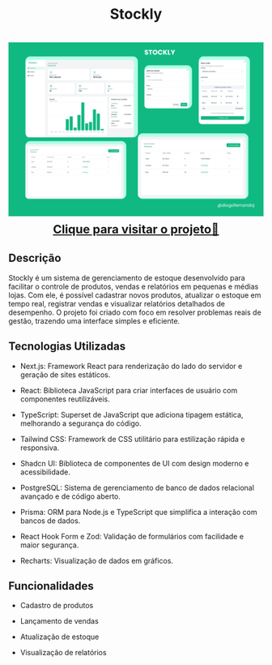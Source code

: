 <h1 align="center">Stockly</h1>

<h1 align="center">
    <a href="https://dj-stockly.vercel.app" target="blank">
        <img src="public//stockly-ui.png">
        <small align="center">Clique para visitar o projeto🔗</small>
    </a>
</h1>

<h2>Descrição</h2>

Stockly é um sistema de gerenciamento de estoque desenvolvido para facilitar o controle de produtos, vendas e relatórios em pequenas e médias lojas. Com ele, é possível cadastrar novos produtos, atualizar o estoque em tempo real, registrar vendas e visualizar relatórios detalhados de desempenho. O projeto foi criado com foco em resolver problemas reais de gestão, trazendo uma interface simples e eficiente.

## Tecnologias Utilizadas

- Next.js: Framework React para renderização do lado do servidor e geração de sites estáticos.

- React: Biblioteca JavaScript para criar interfaces de usuário com componentes reutilizáveis.

- TypeScript: Superset de JavaScript que adiciona tipagem estática, melhorando a segurança do código.

- Tailwind CSS: Framework de CSS utilitário para estilização rápida e responsiva.

- Shadcn UI: Biblioteca de componentes de UI com design moderno e acessibilidade.

- PostgreSQL: Sistema de gerenciamento de banco de dados relacional avançado e de código aberto.

- Prisma: ORM para Node.js e TypeScript que simplifica a interação com bancos de dados.

- React Hook Form e Zod: Validação de formulários com facilidade e maior segurança.

- Recharts: Visualização de dados em gráficos.

## Funcionalidades

- Cadastro de produtos

- Lançamento de vendas

- Atualização de estoque

- Visualização de relatórios
